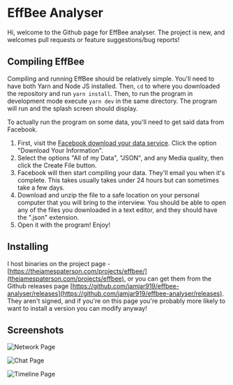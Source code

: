 # EffBee Analyser

Hi, welcome to the Github page for EffBee analyser. The project is new, and welcomes pull requests or feature suggestions/bug reports! 

## Compiling EffBee
Compiling and running EffBee should be relatively simple. You'll need to have both Yarn and Node JS installed. Then, `cd` to where you downloaded the repository and run `yarn install`. Then, to run the program in development mode execute `yarn dev` in the same directory. The program will run and the splash screen should display.

To actually run the program on some data, you'll need to get said data from Facebook. 

1. First, visit the [Facebook download your data service](https://www.facebook.com/settings?tab=your_facebook_information). Click the option "Download Your Information".
2. Select the options "All of my Data", "JSON", and any Media quality, then click the Create File button.
3. Facebook will then start compiling your data. They'll email you when it's complete. This takes usually takes under 24 hours but can sometimes take a few days.
4. Download and unzip the file to a safe location on your personal computer that you will bring to the interview. You should be able to open any of the files you downloaded in a text editor, and they should have the ".json" extension.
5. Open it with the program! Enjoy!


## Installing

I host binaries on the project page - [https://thejamespaterson.com/projects/effbee/](thejamespaterson.com/projects/effbee), or you can get them from the Github releases page [https://github.com/jamjar919/effbee-analyser/releases](https://github.com/jamjar919/effbee-analyser/releases). They aren't signed, and if you're on this page you're probably more likely to want to install a version you can modify anyway!


## Screenshots

![Network Page](https://thejamespaterson.com/projects/effbee/images/network.png)

![Chat Page](https://thejamespaterson.com/projects/effbee/images/chat.png)

![Timeline Page](https://thejamespaterson.com/projects/effbee/images/timeline.png)

